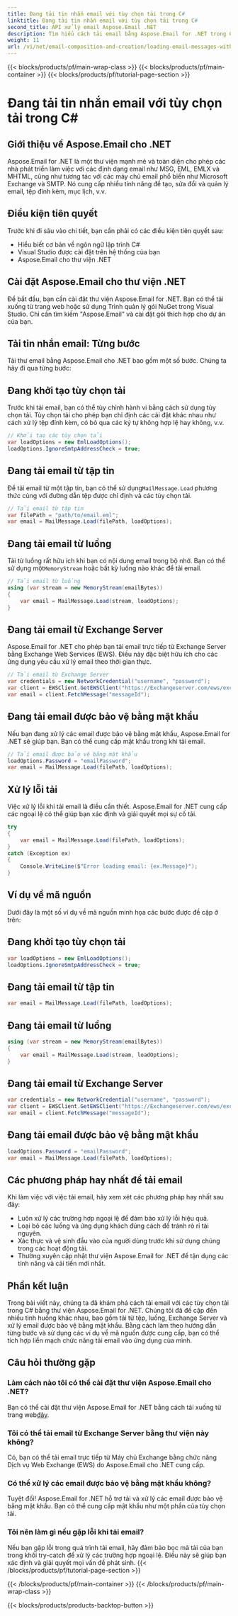 ```yaml
---
title: Đang tải tin nhắn email với tùy chọn tải trong C#
linktitle: Đang tải tin nhắn email với tùy chọn tải trong C#
second_title: API xử lý email Aspose.Email .NET
description: Tìm hiểu cách tải email bằng Aspose.Email for .NET trong C#. Khám phá hướng dẫn từng bước và ví dụ về mã nguồn để xử lý email hiệu quả.
weight: 11
url: /vi/net/email-composition-and-creation/loading-email-messages-with-load-options-in-csharp/
---
```


{{< blocks/products/pf/main-wrap-class >}}
{{< blocks/products/pf/main-container >}}
{{< blocks/products/pf/tutorial-page-section >}}

# Đang tải tin nhắn email với tùy chọn tải trong C#


## Giới thiệu về Aspose.Email cho .NET

Aspose.Email for .NET là một thư viện mạnh mẽ và toàn diện cho phép các nhà phát triển làm việc với các định dạng email như MSG, EML, EMLX và MHTML, cũng như tương tác với các máy chủ email phổ biến như Microsoft Exchange và SMTP. Nó cung cấp nhiều tính năng để tạo, sửa đổi và quản lý email, tệp đính kèm, mục lịch, v.v.

## Điều kiện tiên quyết

Trước khi đi sâu vào chi tiết, bạn cần phải có các điều kiện tiên quyết sau:

- Hiểu biết cơ bản về ngôn ngữ lập trình C#
- Visual Studio được cài đặt trên hệ thống của bạn
- Aspose.Email cho thư viện .NET

## Cài đặt Aspose.Email cho thư viện .NET

Để bắt đầu, bạn cần cài đặt thư viện Aspose.Email for .NET. Bạn có thể tải xuống từ trang web hoặc sử dụng Trình quản lý gói NuGet trong Visual Studio. Chỉ cần tìm kiếm "Aspose.Email" và cài đặt gói thích hợp cho dự án của bạn.

## Tải tin nhắn email: Từng bước

Tải thư email bằng Aspose.Email cho .NET bao gồm một số bước. Chúng ta hãy đi qua từng bước:

## Đang khởi tạo tùy chọn tải

Trước khi tải email, bạn có thể tùy chỉnh hành vi bằng cách sử dụng tùy chọn tải. Tùy chọn tải cho phép bạn chỉ định các cài đặt khác nhau như cách xử lý tệp đính kèm, có bỏ qua các ký tự không hợp lệ hay không, v.v.

```csharp
// Khởi tạo các tùy chọn tải
var loadOptions = new EmlLoadOptions();
loadOptions.IgnoreSmtpAddressCheck = true;
```

## Đang tải email từ tập tin

 Để tải email từ một tập tin, bạn có thể sử dụng`MailMessage.Load` phương thức cùng với đường dẫn tệp được chỉ định và các tùy chọn tải.

```csharp
// Tải email từ tập tin
var filePath = "path/to/email.eml";
var email = MailMessage.Load(filePath, loadOptions);
```

## Đang tải email từ luồng

 Tải từ luồng rất hữu ích khi bạn có nội dung email trong bộ nhớ. Bạn có thể sử dụng một`MemoryStream` hoặc bất kỳ luồng nào khác để tải email.

```csharp
// Tải email từ luồng
using (var stream = new MemoryStream(emailBytes))
{
    var email = MailMessage.Load(stream, loadOptions);
}
```

## Đang tải email từ Exchange Server

Aspose.Email for .NET cho phép bạn tải email trực tiếp từ Exchange Server bằng Exchange Web Services (EWS). Điều này đặc biệt hữu ích cho các ứng dụng yêu cầu xử lý email theo thời gian thực.

```csharp
// Tải email từ Exchange Server
var credentials = new NetworkCredential("username", "password");
var client = EWSClient.GetEWSClient("https://Exchangeserver.com/ews/exchange.asmx", thông tin xác thực);
var email = client.FetchMessage("messageId");
```

## Đang tải email được bảo vệ bằng mật khẩu

Nếu bạn đang xử lý các email được bảo vệ bằng mật khẩu, Aspose.Email for .NET sẽ giúp bạn. Bạn có thể cung cấp mật khẩu trong khi tải email.

```csharp
// Tải email được bảo vệ bằng mật khẩu
loadOptions.Password = "emailPassword";
var email = MailMessage.Load(filePath, loadOptions);
```

## Xử lý lỗi tải

Việc xử lý lỗi khi tải email là điều cần thiết. Aspose.Email for .NET cung cấp các ngoại lệ có thể giúp bạn xác định và giải quyết mọi sự cố tải.

```csharp
try
{
    var email = MailMessage.Load(filePath, loadOptions);
}
catch (Exception ex)
{
    Console.WriteLine($"Error loading email: {ex.Message}");
}
```

## Ví dụ về mã nguồn

Dưới đây là một số ví dụ về mã nguồn minh họa các bước được đề cập ở trên:

## Đang khởi tạo tùy chọn tải

```csharp
var loadOptions = new EmlLoadOptions();
loadOptions.IgnoreSmtpAddressCheck = true;
```

## Đang tải email từ tập tin

```csharp
var email = MailMessage.Load(filePath, loadOptions);
```

## Đang tải email từ luồng

```csharp
using (var stream = new MemoryStream(emailBytes))
{
    var email = MailMessage.Load(stream, loadOptions);
}
```

## Đang tải email từ Exchange Server

```csharp
var credentials = new NetworkCredential("username", "password");
var client = EWSClient.GetEWSClient("https://Exchangeserver.com/ews/exchange.asmx", thông tin xác thực);
var email = client.FetchMessage("messageId");
```

## Đang tải email được bảo vệ bằng mật khẩu

```csharp
loadOptions.Password = "emailPassword";
var email = MailMessage.Load(filePath, loadOptions);
```

## Các phương pháp hay nhất để tải email

Khi làm việc với việc tải email, hãy xem xét các phương pháp hay nhất sau đây:

- Luôn xử lý các trường hợp ngoại lệ để đảm bảo xử lý lỗi hiệu quả.
- Loại bỏ các luồng và ứng dụng khách đúng cách để tránh rò rỉ tài nguyên.
- Xác thực và vệ sinh đầu vào của người dùng trước khi sử dụng chúng trong các hoạt động tải.
- Thường xuyên cập nhật thư viện Aspose.Email for .NET để tận dụng các tính năng và cải tiến mới nhất.

## Phần kết luận

Trong bài viết này, chúng ta đã khám phá cách tải email với các tùy chọn tải trong C# bằng thư viện Aspose.Email for .NET. Chúng tôi đã đề cập đến nhiều tình huống khác nhau, bao gồm tải từ tệp, luồng, Exchange Server và xử lý email được bảo vệ bằng mật khẩu. Bằng cách làm theo hướng dẫn từng bước và sử dụng các ví dụ về mã nguồn được cung cấp, bạn có thể tích hợp liền mạch chức năng tải email vào ứng dụng của mình.

## Câu hỏi thường gặp

### Làm cách nào tôi có thể cài đặt thư viện Aspose.Email cho .NET?

 Bạn có thể cài đặt thư viện Aspose.Email for .NET bằng cách tải xuống từ trang web[đây](https://releases.aspose.com/email/net).

### Tôi có thể tải email từ Exchange Server bằng thư viện này không?

Có, bạn có thể tải email trực tiếp từ Máy chủ Exchange bằng chức năng Dịch vụ Web Exchange (EWS) do Aspose.Email cho .NET cung cấp.

### Có thể xử lý các email được bảo vệ bằng mật khẩu không?

Tuyệt đối! Aspose.Email for .NET hỗ trợ tải và xử lý các email được bảo vệ bằng mật khẩu. Bạn có thể cung cấp mật khẩu như một phần của tùy chọn tải.

### Tôi nên làm gì nếu gặp lỗi khi tải email?

Nếu bạn gặp lỗi trong quá trình tải email, hãy đảm bảo bọc mã tải của bạn trong khối try-catch để xử lý các trường hợp ngoại lệ. Điều này sẽ giúp bạn xác định và giải quyết mọi vấn đề phát sinh.
{{< /blocks/products/pf/tutorial-page-section >}}

{{< /blocks/products/pf/main-container >}}
{{< /blocks/products/pf/main-wrap-class >}}

{{< blocks/products/products-backtop-button >}}
